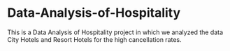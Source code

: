# Data-Analysis-of-Hospitality
This is a Data Analysis of Hospitality project in which we analyzed the data 
City Hotels and Resort Hotels for the high cancellation rates.
